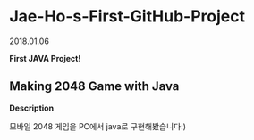 # Jae-Ho-s-First-GitHub-Project

2018.01.06

**First JAVA Project!**

## Making 2048 Game with Java

**Description**

모바일 2048 게임을 PC에서 java로 구현해봤습니다:)
